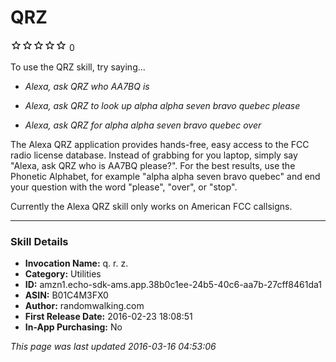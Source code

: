 # QRZ
![0 stars](../../../images/ic_star_border_black_18dp_1x.png)![0 stars](../../../images/ic_star_border_black_18dp_1x.png)![0 stars](../../../images/ic_star_border_black_18dp_1x.png)![0 stars](../../../images/ic_star_border_black_18dp_1x.png)![0 stars](../../../images/ic_star_border_black_18dp_1x.png) 0

To use the QRZ skill, try saying...

* *Alexa, ask QRZ who AA7BQ is*

* *Alexa, ask QRZ to look up alpha alpha seven bravo quebec please*

* *Alexa, ask QRZ for alpha alpha seven bravo quebec over*

The Alexa QRZ application provides hands-free, easy access to the FCC radio license database.  Instead of grabbing for you laptop, simply say "Alexa, ask QRZ who is AA7BQ please?".  For the best results, use the Phonetic Alphabet, for example "alpha alpha seven bravo quebec" and end your question with the word "please", "over", or "stop".

Currently the Alexa QRZ skill only works on American FCC callsigns.

***

### Skill Details

* **Invocation Name:** q. r. z.
* **Category:** Utilities
* **ID:** amzn1.echo-sdk-ams.app.38b0c1ee-24b5-40c6-aa7b-27cff8461da1
* **ASIN:** B01C4M3FX0
* **Author:** randomwalking.com
* **First Release Date:** 2016-02-23 18:08:51
* **In-App Purchasing:** No

*This page was last updated 2016-03-16 04:53:06*
